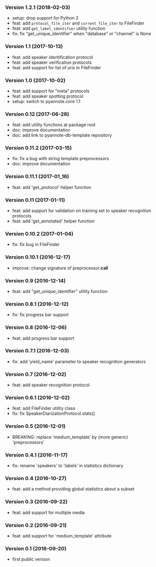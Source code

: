 ### Version 1.2.1 (2018-02-03)

  - setup: drop support for Python 2
  - feat: add `protocol_file_iter` and `current_file_iter` to FileFinder
  - feat: add `get_label_identifier` utility function
  - fix: fix "get_unique_identifier" when "database" or "channel" is None

### Version 1.1 (2017-10-13)

  - feat: add speaker identification protocol
  - feat: add speaker verification protocols
  - feat: add support for list of uris in FileFinder

### Version 1.0 (2017-10-02)

  - feat: add support for "meta" protocols
  - feat: add speaker spotting protocol
  - setup: switch to pyannote.core 1.1

### Version 0.12 (2017-06-28)

  - feat: add utility functions at package root
  - doc: improve documentation
  - doc: add link to pyannote-db-template repository

### Version 0.11.2 (2017-03-15)

  - fix: fix a bug with string template preprocessors
  - doc: improve documentation

### Version 0.11.1 (2017-01_16)

  - feat: add 'get_protocol' helper function

### Version 0.11 (2017-01-11)

  - feat: add support for validation on training set to speaker recognition protocols
  - feat: add 'get_annotated' helper function

### Version 0.10.2 (2017-01-04)

  - fix: fix bug in FileFinder

### Version 0.10.1 (2016-12-17)

  - improve: change signature of preprocessor.__call__

### Version 0.9 (2016-12-14)

  - feat: add "get_unique_identifier" utility function

### Version 0.8.1 (2016-12-12)

  - fix: fix progress bar support

### Version 0.8 (2016-12-06)

  - feat: add progress bar support

### Version 0.7.1 (2016-12-03)

  - fix: add 'yield_name' parameter to speaker recognition generators

### Version 0.7 (2016-12-02)

  - feat: add speaker recognition protocol

### Version 0.6.1 (2016-12-02)

  - feat: add FileFinder utility class
  - fix: fix SpeakerDiarizationProtocol.stats()

### Version 0.5 (2016-12-01)

  - BREAKING: replace 'medium_template' by (more generic) 'preprocessors'

### Version 0.4.1 (2016-11-17)

  - fix: rename 'speakers' to 'labels' in statistics dictionary

### Version 0.4 (2016-10-27)

  - feat: add a method providing global statistics about a subset

### Version 0.3 (2016-09-22)

  - feat: add support for multiple media

### Version 0.2 (2016-09-21)

  - feat: add support for 'medium_template' attribute

### Version 0.1 (2016-09-20)

  - first public version
